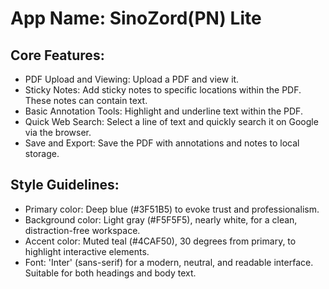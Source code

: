# **App Name**: SinoZord(PN) Lite

## Core Features:

- PDF Upload and Viewing: Upload a PDF and view it.
- Sticky Notes: Add sticky notes to specific locations within the PDF. These notes can contain text.
- Basic Annotation Tools: Highlight and underline text within the PDF.
- Quick Web Search: Select a line of text and quickly search it on Google via the browser.
- Save and Export: Save the PDF with annotations and notes to local storage.

## Style Guidelines:

- Primary color: Deep blue (#3F51B5) to evoke trust and professionalism.
- Background color: Light gray (#F5F5F5), nearly white, for a clean, distraction-free workspace.
- Accent color: Muted teal (#4CAF50), 30 degrees from primary, to highlight interactive elements.
- Font: 'Inter' (sans-serif) for a modern, neutral, and readable interface. Suitable for both headings and body text.